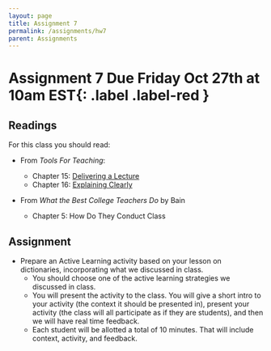 ```yaml
---
layout: page
title: Assignment 7
permalink: /assignments/hw7
parent: Assignments
---
```


# Assignment 7 **Due Friday Oct 27th at 10am EST**{: .label .label-red }

## Readings 

For this class you should read:

- From _Tools For Teaching_: 
    - Chapter 15: [Delivering a Lecture](https://ebookcentral.proquest.com/lib/cm/detail.action?docID=448877)
    - Chapter 16: [Explaining Clearly](https://ebookcentral.proquest.com/lib/cm/detail.action?docID=448877)

- From _What the Best College Teachers Do_ by Bain
    - Chapter 5: How Do They Conduct Class


## Assignment

- Prepare an Active Learning activity based on your lesson on dictionaries, incorporating what we discussed in class.  
    - You should choose one of the active learning strategies we discussed in class.  
    - You will present the activity to the class. You will give a short intro to your activity (the context it should be presented in), present your activity (the class will all participate as if they are students), and then we will have real time feedback. 
    - Each student will be allotted a total of 10 minutes.  That will include context, activity, and feedback. 